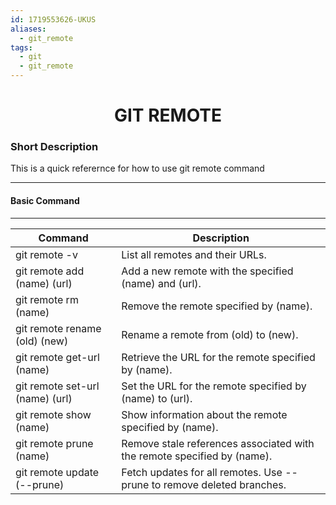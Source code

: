 ```yaml
---
id: 1719553626-UKUS
aliases:
  - git_remote
tags:
  - git
  - git_remote
---
```


<center>
<h1>GIT REMOTE</h1>
</center>

### Short Description
This is a quick referernce for how to use git remote command



---
#### Basic Command
---

| Command                          | Description                                                                   |
|----------------------------------|-------------------------------------------------------------------------------|
| git remote -v                    | List all remotes and their URLs.                                              |
| git remote add (name) (url)      | Add a new remote with the specified (name) and (url).                         |
| git remote rm (name)             | Remove the remote specified by (name).                                        |
| git remote rename (old) (new)    | Rename a remote from (old) to (new).                                          |
| git remote get-url (name)        | Retrieve the URL for the remote specified by (name).                          |
| git remote set-url (name) (url)  | Set the URL for the remote specified by (name) to (url).                      |
| git remote show (name)           | Show information about the remote specified by (name).                        |
| git remote prune (name)          | Remove stale references associated with the remote specified by (name).       |
| git remote update (--prune)      | Fetch updates for all remotes. Use --prune to remove deleted branches.        |

